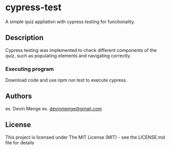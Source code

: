 # cypress-test

A simple quiz appliation with cypress testing for functionality.

## Description

Cypress testing was implemented to check different components of the quiz, such as populating elements and navigating correctly.

### Executing program

Download code and use npm run test to execute cypress.

## Authors

ex. Devin Menge
ex. devinmenge@gmail.com

## License

This project is licensed under The MIT License (MIT) - see the LICENSE.md file for details

